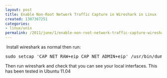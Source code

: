 ```yaml
---
layout: post
title: Enable Non-Root Network Traffic Capture in Wireshark in Linux
created: 1307367251
categories:
- linux/unix
permalink: /2011/june/1/enable-non-root-network-traffic-capture-wireshark-linux
---
```

<p>&nbsp;Install wireshark as normal then run:</p>
<pre>
sudo setcap 'CAP_NET_RAW+eip CAP_NET_ADMIN+eip' /usr/bin/dumpcap
</pre>
<p>Then run wireshark and check that you can see your local interfaces.&nbsp;This has been tested in Ubuntu 11.04</p>
